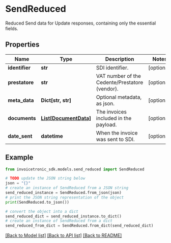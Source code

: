 # SendReduced

Reduced Send data for Update responses, containing only the essential fields.

## Properties

Name | Type | Description | Notes
------------ | ------------- | ------------- | -------------
**identifier** | **str** | SDI identifier. | [optional] 
**prestatore** | **str** | VAT number of the Cedente/Prestatore (vendor). | [optional] 
**meta_data** | **Dict[str, str]** | Optional metadata, as json. | [optional] 
**documents** | [**List[DocumentData]**](DocumentData.md) | The invoices included in the payload. | [optional] 
**date_sent** | **datetime** | When the invoice was sent to SDI. | [optional] 

## Example

```python
from invoicetronic_sdk.models.send_reduced import SendReduced

# TODO update the JSON string below
json = "{}"
# create an instance of SendReduced from a JSON string
send_reduced_instance = SendReduced.from_json(json)
# print the JSON string representation of the object
print(SendReduced.to_json())

# convert the object into a dict
send_reduced_dict = send_reduced_instance.to_dict()
# create an instance of SendReduced from a dict
send_reduced_from_dict = SendReduced.from_dict(send_reduced_dict)
```
[[Back to Model list]](../README.md#documentation-for-models) [[Back to API list]](../README.md#documentation-for-api-endpoints) [[Back to README]](../README.md)


